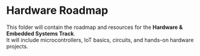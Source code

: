 # Hardware Roadmap

This folder will contain the roadmap and resources for the **Hardware & Embedded Systems Track**.  
It will include microcontrollers, IoT basics, circuits, and hands-on hardware projects.
